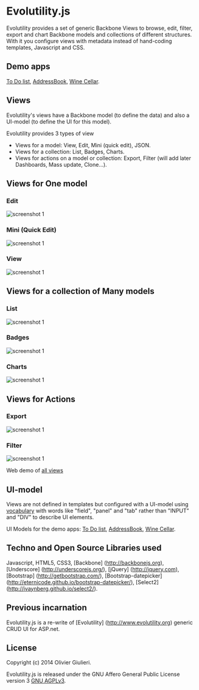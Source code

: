 # Evolutility.js

Evolutility provides a set of generic Backbone Views to browse, edit, filter, export and chart Backbone models and collections of different structures.
With it you configure views with metadata instead of hand-coding templates, Javascript and CSS.

## Demo apps

[To Do list](http://evoluteur.github.io/evolutility/demo/index.html#todo/list),
[AddressBook](http://evoluteur.github.io/evolutility/demo/index.html#contact/list),
[Wine Cellar](http://evoluteur.github.io/evolutility/demo/index.html#winecellar/list).

## Views

Evolutility's views have a Backbone model (to define the data) and also a UI-model (to define the UI for this model).

Evolutility provides 3 types of view
* Views for a model: View, Edit, Mini (quick edit), JSON.
* Views for a collection: List, Badges, Charts.
* Views for actions on a model or collection: Export, Filter (will add later Dashboards, Mass update, Clone...).

## Views for One model
### Edit
![screenshot 1](https://raw.githubusercontent.com/evoluteur/evolutility/master/doc/screenshots/one-edit.png)
### Mini (Quick Edit)
![screenshot 1](https://raw.githubusercontent.com/evoluteur/evolutility/master/doc/screenshots/one-mini.png)
### View
![screenshot 1](https://raw.githubusercontent.com/evoluteur/evolutility/master/doc/screenshots/one-view.png)

## Views for a collection of Many models
### List
![screenshot 1](https://raw.githubusercontent.com/evoluteur/evolutility/master/doc/screenshots/many-list.png)
### Badges
![screenshot 1](https://raw.githubusercontent.com/evoluteur/evolutility/master/doc/screenshots/many-badges.png)
### Charts
![screenshot 1](https://raw.githubusercontent.com/evoluteur/evolutility/master/doc/screenshots/many-charts.png)

## Views for Actions
### Export
![screenshot 1](https://raw.githubusercontent.com/evoluteur/evolutility/master/doc/screenshots/action-export.png)
### Filter
![screenshot 1](https://raw.githubusercontent.com/evoluteur/evolutility/master/doc/screenshots/action-filter.png)


Web demo of [all views](http://evoluteur.github.io/evolutility/index.html)

## UI-model

Views are not defined in templates but configured with a UI-model using [vocabulary](http://evoluteur.github.io/evolutility/doc/ui-model.html) with words like "field", "panel" and "tab" rather than "INPUT" and "DIV" to describe UI elements.

UI Models for the demo apps:
[To Do list](http://github.com/evoluteur/evolutility/blob/master/js/ui-models/apps/todo.js),
[AddressBook](http://github.com/evoluteur/evolutility/blob/master/js/ui-models/apps/contacts.js),
[Wine Cellar](http://github.com/evoluteur/evolutility/blob/master/js/ui-models/apps/winecellar.js).

## Techno and Open Source Libraries used

Javascript, HTML5, CSS3,
[Backbone] (http://backbonejs.org),
[Underscore] (http://underscorejs.org/),
[jQuery] (http://jquery.com),
[Bootstrap] (http://getbootstrap.com/),
[Bootstrap-datepicker] (http://eternicode.github.io/bootstrap-datepicker/),
[Select2] (http://ivaynberg.github.io/select2/).

## Previous incarnation

Evolutility.js is a re-write of [Evolutility] (http://www.evolutility.org) generic CRUD UI for ASP.net.


## License

Copyright (c) 2014 Olivier Giulieri.

Evolutility.js is released under the GNU Affero General Public License version 3 [GNU AGPLv3](http://www.gnu.org/licenses/agpl-3.0.html).

